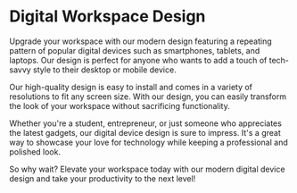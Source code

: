 <!--font:Poppins-->

# Digital Workspace Design

Upgrade your workspace with our modern design featuring a repeating pattern of popular digital devices such as smartphones, tablets, and laptops. Our design is perfect for anyone who wants to add a touch of tech-savvy style to their desktop or mobile device.

Our high-quality design is easy to install and comes in a variety of resolutions to fit any screen size. With our design, you can easily transform the look of your workspace without sacrificing functionality.

Whether you're a student, entrepreneur, or just someone who appreciates the latest gadgets, our digital device design is sure to impress. It's a great way to showcase your love for technology while keeping a professional and polished look.

So why wait? Elevate your workspace today with our modern digital device design and take your productivity to the next level!

<!--

Write me markdown content of website with wallpaper:

"A wallpaper featuring a repeating pattern of sleek and modern digital devices, such as smartphones, tablets, and laptops."

The header of the page should not be copy of the text but rather a real content of the website which is using this wallpaper.


---


# Digital Devices Wallpaper

Enhance your digital workspace with our sleek and modern wallpaper featuring a repeating pattern of popular devices such as smartphones, tablets, and laptops. This wallpaper is perfect for anyone who wants to add a touch of tech-savvy style to their desktop or mobile device.

Our high-quality wallpaper is easy to install and comes in a variety of resolutions to fit any screen size. Whether you're a tech enthusiast or just looking for a fresh new look for your device, our digital devices wallpaper is sure to impress.

So why wait? Download our digital devices wallpaper today and give your device the upgrade it deserves!


---


Heading should not include word "wallpaper". The website should not be about the wallpaper itself, wallpaper is just a related background, rewrite whole content.


---


# Elevate Your Digital Workspace with a Sleek and Modern Design

Transform your digital workspace into a sleek and modern environment with our latest design featuring a repeating pattern of popular digital devices such as smartphones, tablets, and laptops. 

Our design is perfect for anyone who wants to add a touch of tech-savvy style to their desktop or mobile device. It's a great way to showcase your love for technology while keeping a professional and polished look.

Our high-quality design is easy to install and comes in a variety of resolutions to fit any screen size. Whether you're a student, entrepreneur, or just someone who appreciates the latest gadgets, our digital device design is sure to impress.

So why wait? Elevate your digital workspace today with our sleek and modern design and take your productivity to the next level!


---


Heading is too long, rewrite whole content.


---


# Sleek and Modern Digital Device Design for Your Workspace

Upgrade your digital workspace with our sleek and modern design featuring a repeating pattern of popular digital devices such as smartphones, tablets, and laptops. 

Our design is perfect for anyone who wants to add a touch of tech-savvy style to their desktop or mobile device. It's a great way to showcase your love for technology while keeping a professional and polished look.

With our high-quality design, you can easily transform the look of your workspace without sacrificing functionality. Our design is easy to install and comes in a variety of resolutions to fit any screen size. 

Whether you're a student, entrepreneur, or just someone who appreciates the latest gadgets, our digital device design is sure to impress. So why wait? Elevate your digital workspace today and take your productivity to the next level!


---


Heading is too long, rewrite whole content.


---


# Elevate Your Workspace with a Modern Digital Device Design

Upgrade your workspace with our modern design featuring a repeating pattern of popular digital devices such as smartphones, tablets, and laptops. Our design is perfect for anyone who wants to add a touch of tech-savvy style to their desktop or mobile device.

Our high-quality design is easy to install and comes in a variety of resolutions to fit any screen size. With our design, you can easily transform the look of your workspace without sacrificing functionality.

Whether you're a student, entrepreneur, or just someone who appreciates the latest gadgets, our digital device design is sure to impress. It's a great way to showcase your love for technology while keeping a professional and polished look.

So why wait? Elevate your workspace today with our modern digital device design and take your productivity to the next level!


---


Write me a Google font which is best fitting for the website.

Pick from the list:
- Inter
- Raleway
- Montserrat
- Dancing Script
- Great Vibes
- Futura
- Poppins
- Open Sans
- IBM Plex Sans
- Barlow Condensed
- Lobster
- Roboto
- Orbitron
- Exo 2
- Playfair Display
- Lato
- Alegreya


Write just the font name nothing else.


---


Poppins

-->
